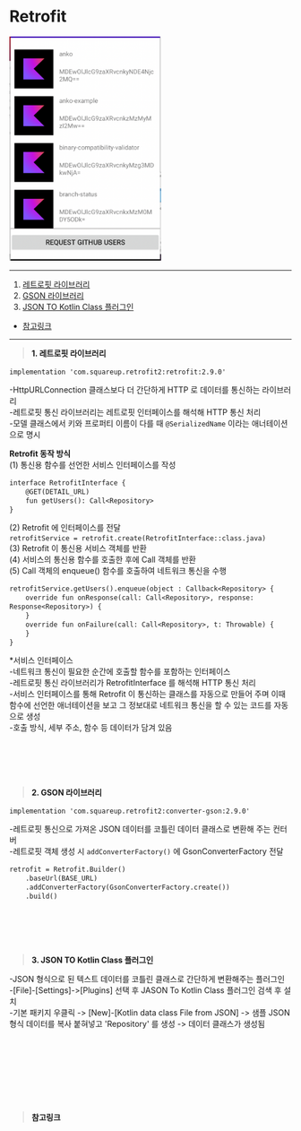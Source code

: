# Retrofit

<img src="https://github.com/HYUNJUNEPARK/ImageRepository/blob/master/androidProgramming/retrofit.png" height="400"/>

---
1. <a href = "#content1">레트로핏 라이브러리</a></br>
2. <a href = "#content2">GSON 라이브러리</a></br>
3. <a href = "#content3">JSON TO Kotlin Class 플러그인</a></br>
* <a href = "#ref">참고링크</a>
---
><a id = "content1">**1. 레트로핏 라이브러리**</a></br>


`implementation 'com.squareup.retrofit2:retrofit:2.9.0'`</br>

-HttpURLConnection 클래스보다 더 간단하게 HTTP 로 데이터를 통신하는 라이브러리</br>
-레트로핏 통신 라이브러리는 레트로핏 인터페이스를 해석해 HTTP 통신 처리</br>
-모델 클래스에서 키와 프로퍼티 이름이 다를 때 `@SerializedName` 이라는 애너테이션으로 명시</br>

**Retrofit 동작 방식**</br>
(1) 통신용 함수를 선언한 서비스 인터페이스를 작성</br>
```
interface RetrofitInterface {
    @GET(DETAIL_URL)
    fun getUsers(): Call<Repository>
}
```

(2) Retrofit 에 인터페이스를 전달</br>
`retrofitService = retrofit.create(RetrofitInterface::class.java)`</br>
(3) Retrofit 이 통신용 서비스 객체를 반환</br>
(4) 서비스의 통신용 함수를 호출한 후에 Call 객체를 반환</br>
(5) Call 객체의 enqueue() 함수를 호출하여 네트워크 통신을 수행</br>
```
retrofitService.getUsers().enqueue(object : Callback<Repository> {
    override fun onResponse(call: Call<Repository>, response: Response<Repository>) {
    }
    override fun onFailure(call: Call<Repository>, t: Throwable) {
    }
}
```

*서비스 인터페이스</br>
-네트워크 통신이 필요한 순간에 호출할 함수를 포함하는 인터페이스</br>
-레트로핏 통신 라이브러리가 RetrofitInterface 를 해석해 HTTP 통신 처리</br>
-서비스 인터페이스를 통해 Retrofit 이 통신하는 클래스를 자동으로 만들어 주며 이때 함수에 선언한 애너테이션을 보고 그 정보대로 네트워크 통신을 할 수 있는 코드를 자동으로 생성</br>
-호출 방식, 세부 주소, 함수 등 데이터가 담겨 있음</br>

<br></br>
<br></br>

><a id = "content2">**2. GSON 라이브러리**</a></br>

`implementation 'com.squareup.retrofit2:converter-gson:2.9.0'`</br>

-레트로핏 통신으로 가져온 JSON 데이터를 코틀린 데이터 클래스로 변환해 주는 컨터버</br>
-레트로핏 객체 생성 시 `addConverterFactory()` 에 GsonConverterFactory 전달</br>
```
retrofit = Retrofit.Builder()
    .baseUrl(BASE_URL)
    .addConverterFactory(GsonConverterFactory.create())
    .build()
```

<br></br>
<br></br>

><a id = "content3">**3. JSON TO Kotlin Class 플러그인**</a></br>

-JSON 형식으로 된 텍스트 데이터를 코틀린 클래스로 간단하게 변환해주는 플러그인</br>
-[File]-[Settings]->[Plugins] 선택 후 JASON To Kotlin Class 플러그인 검색 후 설치</br>
-기본 패키지 우클릭 -> [New]-[Kotlin data class File from JSON] -> 샘플 JSON 형식 데이터를 복사 붙혀넣고 'Repository' 를 생성 -> 데이터 클래스가 생성됨</br>

<br></br>
<br></br>
---

><a id = "ref">**참고링크**</a></br>
